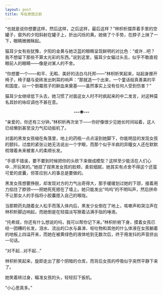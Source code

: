 ```yaml
---
layout: post
title: 写在旅馆之前
---
```



<p>“也就是说你想要这样，然后这样，之后这样，最后这样？”林枳析摆弄着手里的空罐子，窗外的夕阳斜射在罐子上，折出闪烁的黄。她做了个手势，在脖子上抹了一下，眼睛微微眯起。</p><p>猫耳少女有些犹豫，夕阳的金黄与她泛蓝的眼睛呈现鲜明的对比色：“或许…吧？我不想留下那些不算太光彩的东西。”说到这里，猫耳少女偏过头去，似乎不敢直视眼前人的眼睛——像是对某人的不舍。</p><p>“你想要一个——和平、无暇、美好的洁白乌托邦——”林枳析笑起来，站起身挪开椅子，椅子腿与瓷砖发出刺耳的响声：“那就造一个出来，一个童话般真善美的平和国度，以一个倒霉孩子的鲜血来奠基——虽然事实上没有任何人受到伤害？”</p><p>猫耳少女继续低下头去，她习惯了对面这女人时不时疯起来的中二发言，对这种莫名其妙的咏叹调也不甚在意。</p><p><center><strong>---❀---</strong></center></p><p>“亲爱的，你还有三分钟。”林枳析再次坐下——你好像很少见她长时间站着，这人已经懒到甚至没力气扣动扳机了。</p><p>对面的黑发女孩缩在角落里，地上的药瓶一点点滚到她脚下，你能明显的发现女孩的颤抖，过度的紧张让她无法说出一个字眼，而那个似乎半疯的异瞳女人还在默默梳理着未来被害人的柔顺长发。</p><p>“手感不错诶，要不要到时候把你的头砍下来做成模型？这样至少能活在人们心中…开玩笑的。”她捏了捏黑发女孩的脸颊，柔软细腻，她其实有点舍不得这个还蛮可爱的皮囊，但答应别人的事总是要做的。</p><p>黑发女孩想要挣脱，却发现对方的力气出奇得大，那手缓缓划过她的下颔，接着用力掐住了脖颈——把她死死摁在了墙上。她只能发出“呜呜”的不明叫声，然后拼命不让那女人的手指将小胶囊摁入自己的喉咙。</p><p>当那颗药丸随着女人松手而落入体内后，黑发少女倒在了地上，咳嗽声和哭泣声在林枳析脚边响起，而她倒是在轻描淡写擦着沾满手指的唾液。</p><p>“托希娅，你还有什么想说的吗，我可以帮你记下来。”林枳析俯下身，摸着女孩已经一团糟的长发，泪水、流出的口水与鼻涕、呕吐物和其他的什么体液在女孩躺着的地板上四溢开来，而她在被黄绿色的液体呛到无数次后，终于用发抖的声音挤出一句话。</p><p>“对不起…对不起…”</p><p>林枳析笑起来，旋即走出了那个阴暗的仓库，而背后女孩的呼吸似乎突然平静下来了。</p><p>她笑着转过身，瞄准女孩的头，轻轻扣下扳机。</p><p>“小心思真多。”</p>
